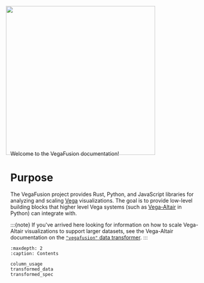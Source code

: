 <img 
    src="https://user-images.githubusercontent.com/15064365/213880036-3d28c1b6-5b76-47c4-a010-2a623522c9f2.svg"
    width=400px,
    style="margin-left:-12px;margin-bottom:-26px">

Welcome to the VegaFusion documentation! 

# Purpose

The VegaFusion project provides Rust, Python, and JavaScript libraries for analyzing and scaling [Vega](https://vega.github.io/vega/) visualizations. The goal is to provide low-level building blocks that higher level Vega systems (such as [Vega-Altair](https://altair-viz.github.io/) in Python) can integrate with.

:::{note}
If you've arrived here looking for information on how to scale Vega-Altair visualizations to support larger datasets, see the Vega-Altair documentation on the [`"vegafusion"` data transformer](https://altair-viz.github.io/user_guide/large_datasets.html#vegafusion-data-transformer).
:::

```{toctree}
:maxdepth: 2
:caption: Contents

column_usage
transformed_data
transformed_spec
```
